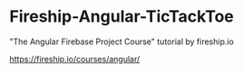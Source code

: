 # Fireship-Angular-TicTackToe

"The Angular Firebase Project Course" tutorial by fireship.io

https://fireship.io/courses/angular/
